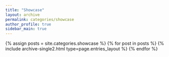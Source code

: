 ```yaml
---
title: "Showcase"
layout: archive
permalink: categories/showcase
author_profile: true
sidebar_main: true
---
```


{% assign posts = site.categories.showcase %}
{% for post in posts %} {% include archive-single2.html type=page.entries_layout %} {% endfor %}